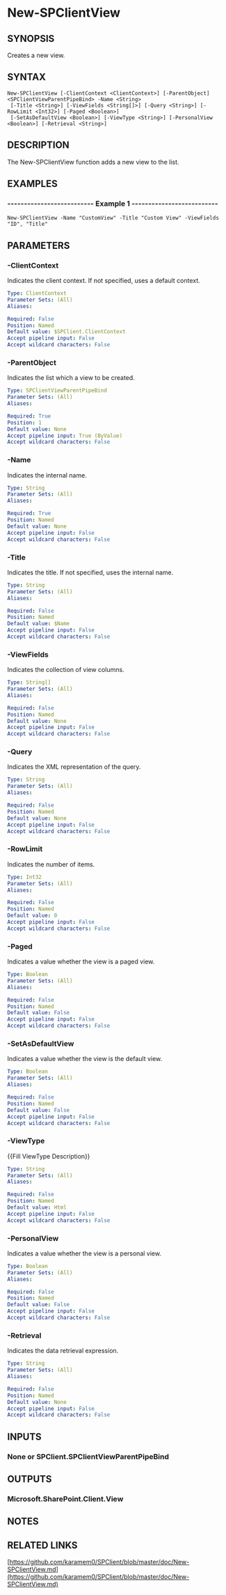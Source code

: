 # New-SPClientView

## SYNOPSIS
Creates a new view.

## SYNTAX

```
New-SPClientView [-ClientContext <ClientContext>] [-ParentObject] <SPClientViewParentPipeBind> -Name <String>
 [-Title <String>] [-ViewFields <String[]>] [-Query <String>] [-RowLimit <Int32>] [-Paged <Boolean>]
 [-SetAsDefaultView <Boolean>] [-ViewType <String>] [-PersonalView <Boolean>] [-Retrieval <String>]
```

## DESCRIPTION
The New-SPClientView function adds a new view to the list.

## EXAMPLES

### -------------------------- Example 1 --------------------------
```
New-SPClientView -Name "CustomView" -Title "Custom View" -ViewFields "ID", "Title"
```

## PARAMETERS

### -ClientContext
Indicates the client context.
If not specified, uses a default context.

```yaml
Type: ClientContext
Parameter Sets: (All)
Aliases: 

Required: False
Position: Named
Default value: $SPClient.ClientContext
Accept pipeline input: False
Accept wildcard characters: False
```

### -ParentObject
Indicates the list which a view to be created.

```yaml
Type: SPClientViewParentPipeBind
Parameter Sets: (All)
Aliases: 

Required: True
Position: 1
Default value: None
Accept pipeline input: True (ByValue)
Accept wildcard characters: False
```

### -Name
Indicates the internal name.

```yaml
Type: String
Parameter Sets: (All)
Aliases: 

Required: True
Position: Named
Default value: None
Accept pipeline input: False
Accept wildcard characters: False
```

### -Title
Indicates the title.
If not specified, uses the internal name.

```yaml
Type: String
Parameter Sets: (All)
Aliases: 

Required: False
Position: Named
Default value: $Name
Accept pipeline input: False
Accept wildcard characters: False
```

### -ViewFields
Indicates the collection of view columns.

```yaml
Type: String[]
Parameter Sets: (All)
Aliases: 

Required: False
Position: Named
Default value: None
Accept pipeline input: False
Accept wildcard characters: False
```

### -Query
Indicates the XML representation of the query.

```yaml
Type: String
Parameter Sets: (All)
Aliases: 

Required: False
Position: Named
Default value: None
Accept pipeline input: False
Accept wildcard characters: False
```

### -RowLimit
Indicates the number of items.

```yaml
Type: Int32
Parameter Sets: (All)
Aliases: 

Required: False
Position: Named
Default value: 0
Accept pipeline input: False
Accept wildcard characters: False
```

### -Paged
Indicates a value whether the view is a paged view.

```yaml
Type: Boolean
Parameter Sets: (All)
Aliases: 

Required: False
Position: Named
Default value: False
Accept pipeline input: False
Accept wildcard characters: False
```

### -SetAsDefaultView
Indicates a value whether the view is the default view.

```yaml
Type: Boolean
Parameter Sets: (All)
Aliases: 

Required: False
Position: Named
Default value: False
Accept pipeline input: False
Accept wildcard characters: False
```

### -ViewType
{{Fill ViewType Description}}

```yaml
Type: String
Parameter Sets: (All)
Aliases: 

Required: False
Position: Named
Default value: Html
Accept pipeline input: False
Accept wildcard characters: False
```

### -PersonalView
Indicates a value whether the view is a personal view.

```yaml
Type: Boolean
Parameter Sets: (All)
Aliases: 

Required: False
Position: Named
Default value: False
Accept pipeline input: False
Accept wildcard characters: False
```

### -Retrieval
Indicates the data retrieval expression.

```yaml
Type: String
Parameter Sets: (All)
Aliases: 

Required: False
Position: Named
Default value: None
Accept pipeline input: False
Accept wildcard characters: False
```

## INPUTS

### None or SPClient.SPClientViewParentPipeBind

## OUTPUTS

### Microsoft.SharePoint.Client.View

## NOTES

## RELATED LINKS

[https://github.com/karamem0/SPClient/blob/master/doc/New-SPClientView.md](https://github.com/karamem0/SPClient/blob/master/doc/New-SPClientView.md)

